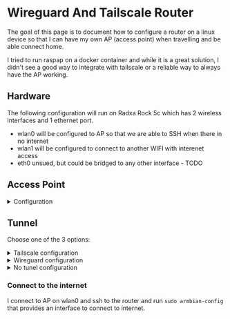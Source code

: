 # Wireguard And Tailscale Router 
The goal of this page is to document how to configure a router on a linux device so that I can have my own AP (access point) when travelling and be able connect home. 

I tried to run raspap on a docker container and while it is a great solution, I didn't see a good way to integrate with tailscale or a reliable way to always have the AP working.
## Hardware

The following configuration will run on Radxa Rock 5c which has 2 wireless interfaces and 1 ethernet port.
- wlan0 will be configured to AP so that we are able to SSH when there in no internet
- wlan1 will be configured to connect to another WIFI with interenet access
- eth0 unsued, but could be bridged to any other interface - TODO

## Access Point

<details>
<summary>Configuration</summary>

### Change the interfaces name - Optional

/etc/systemd/network/10-fixed-eth0-name.link
``` bash
[Match]
MACAddress=d6:56:fd:XX:XX:XX

[Link]
Name=eth0
```
/etc/systemd/network/10-fixed-wlan0-name.link
``` bash
[Match]
MACAddress=88:00:03:XX:XX:XX

[Link]
Name=wlan0
```

/etc/systemd/network/10-fixed-wlan1-name.link
``` bash
[Match]
MACAddress=7c:f1:7e:XX:XX:XX

[Link]
Name=wlan1
```

### Configure static IP address and DHCP server
/etc/systemd/network/20-wlan0-dhcp.network   
``` bash
[Match]
Name=wlan0

[Network]
DHCP=yes
Address=192.168.100.1/24
DHCPServer=yes
IPv6AcceptRA=no
Address=2001:db8::1/64
IPv6SendRA=yes
NTP=pool.ntp.org

[DHCPServer]
EmitDNS=yes
EmitNTP=yes
EmitRouter=yes
PoolOffset=2
PoolSize=99
MaxLeaseTimeSec=864000
```

### DNS

/etc/systemd/resolved.conf 
```bash
DNS=1.1.1.1
DNS=2606:4700:4700::1111
DNSStubListener=yes
```

### Hostapd
``` bash
sudo systemctl enable hostapd.service
sudo systemctl edit --full hostapd.service
```
And add the following line to block any access to the internet that is not through a tunnel - optional:
``` bash
[Service]
...
# This block drops all the traffic from wlan0 to wlan1
ExecStartPre=/usr/sbin/iptables -A FORWARD -i wlan0 -o wlan1 -j DROP
``` 

``` bash
sudo systemctl start hostapd.service
```

 /etc/hostapd/hostapd.conf 
 ``` bash
interface=wlan0
#bridge=br0
driver=nl80211

ssid=SomeSSID
hw_mode=a
channel=149
ieee80211d=1
ieee80211h=1

country_code=GB
ieee80211n=1
ieee80211ac=1

wmm_enabled=1
ht_capab=[HT40+]
vht_oper_chwidth=1
vht_oper_centr_freq_seg0_idx=155

auth_algs=1
wpa=3
wpa_passphrase=SomePassword
wpa_key_mgmt=WPA-PSK
rsn_pairwise=CCMP
```

</details>

## Tunnel

Choose one of the 3 options:
<details>
<summary>Tailscale configuration</summary>

```bash
sudo systemctl enable tailscaled.service
sudo systemctl edit --full tailscaled.service
```
```bash
[Service]
...
ExecStartPost=/sbin/iptables -t mangle -A FORWARD -o tailscale0 -p tcp --tcp-flags SYN,RST SYN -j TCPMSS --set-mss 1200
```
⚠️ The above line is required to reduce the maximum TCP packet size to 1200. Whitout this taiscale will drop the packets silently as it as an mtu of 1280.

forward-rules.sh
```bash
#!/bin/bash
WAN_INTERFACE=tailscale0
LAN_INTERFACE=wlan0

eval `iptables --list-rules | grep -P "$LAN_INTERFACE(?!.*DROP)" | sed "s/^-A /iptables -D /g;s/$/;/g"`

iptables -t nat -C POSTROUTING -o $WAN_INTERFACE -j MASQUERADE || iptables -t nat -A POSTROUTING -o $WAN_INTERFACE -j MASQUERADE
iptables -C FORWARD -i $WAN_INTERFACE -o $LAN_INTERFACE -m state --state RELATED,ESTABLISHED -j ACCEPT || iptables -A FORWARD -i $WAN_INTERFACE -o $LAN_INTERFACE -m state --state RELATED,ESTABLISHED -j ACCEPT
iptables -C FORWARD -i $LAN_INTERFACE -o $WAN_INTERFACE -j ACCEPT || iptables -A FORWARD -i $LAN_INTERFACE -o $WAN_INTERFACE -j ACCEPT

# Rule already set by /etc/systemd/system/tailscaled.service'
#iptables -t mangle -C FORWARD -o tailscale0 -p tcp --tcp-flags SYN,RST SYN -j TCPMSS --set-mss 1200 || iptables -t mangle -A FORWARD -o tailscale0 -p tcp --tcp-flags SYN,RST SYN -j TCPMSS --set-mss 1200
iptables-save
```

Start with:
```bash
sudo systemctl start tailscaled.service
sudo tailscale status    # copy the ip from the exit node
sudo tailscale up --accept-dns --accept-routes --exit-node=100.XX.XX.XX --exit-node-allow-lan-access
sudo chmow +x forward-rules.sh
sudo ./forward-rules.sh
```
</details>

<details>
<summary>Wireguard configuration</summary>

/etc/wireguard/wg0.conf                                                                                            
```bash
[Interface]
PrivateKey = ...

# Enable the follwing rules if we only want Wlan0 to use wireguard interface 
Table = 200
PostUp = ip rule add iif wlan0 table 200
PostDown = ip rule del iif wlan0 table 200

# Delete any rules that are forwarding routing directly to wlan1
PreUp = eval `iptables --list-rules | grep 'wlan1.*-j ACCEPT' | sed 's/^-A /iptables -D /g;s/$/;/g'`

# Rules for VPN routing and NAT 
PreUp = iptables -t nat -A POSTROUTING -o %i -j MASQUERADE
PreUp = iptables -A FORWARD -i %i -o wlan0 -m state --state RELATED,ESTABLISHED -j ACCEPT
PreUp = iptables -A FORWARD -i wlan0 -o %i -j ACCEPT

# https://docs.pi-hole.net/guides/vpn/wireguard/internal/#enable-nat-on-the-server
PostUp = iptables -w -t nat -A POSTROUTING -o wlan1 -j MASQUERADE
PostDown = iptables -w -t nat -D POSTROUTING -o wlan1 -j MASQUERADE

# At the end, remove Rules of VPN and NAT
PostDown = iptables -t nat -D POSTROUTING -o %i -j MASQUERADE
PostDown = iptables -D FORWARD -i %i -o wlan0 -m state --state RELATED,ESTABLISHED -j ACCEPT
PostDown = iptables -D FORWARD -i wlan0 -o %i -j ACCEPT

# This block drops all the traffic from wlan0 to wlan1
PostDown = iptables -C FORWARD -i wlan0 -o wlan1 -j DROP || iptables -A FORWARD -i wlan0 -o wlan1 -j DROP

[Peer]
PublicKey = ...
```
⚠️ I lost the ability to use ipv6 on the router so I add the rules `table 200` so that only the clients connected to wlan0 use wireguard. 
<details>
<summary>Alternativly to set Table 200, drop the preference of using ipv6</summary>
 
/etc/gai.conf
```bash
precedence ::ffff:0:0/96  100
```
</details>

Start with:
```bash
sudo wg-quick up wg0
```

</details>


<details>
<summary>No tunel configuration</summary>

forward-rules.sh
```bash
#!/bin/bash
WAN_INTERFACE=wlan1
LAN_INTERFACE=wlan0

eval `iptables --list-rules | grep -P "$LAN_INTERFACE" | sed "s/^-A /iptables -D /g;s/$/;/g"`

iptables -t nat -C POSTROUTING -o $WAN_INTERFACE -j MASQUERADE || iptables -t nat -A POSTROUTING -o $WAN_INTERFACE -j MASQUERADE
iptables -C FORWARD -i $WAN_INTERFACE -o $LAN_INTERFACE -m state --state RELATED,ESTABLISHED -j ACCEPT || iptables -A FORWARD -i $WAN_INTERFACE -o $LAN_INTERFACE -m state --state RELATED,ESTABLISHED -j ACCEPT
iptables -C FORWARD -i $LAN_INTERFACE -o $WAN_INTERFACE -j ACCEPT || iptables -A FORWARD -i $LAN_INTERFACE -o $WAN_INTERFACE -j ACCEPT

# Rule already set by /etc/systemd/system/tailscaled.service'
#iptables -t mangle -C FORWARD -o tailscale0 -p tcp --tcp-flags SYN,RST SYN -j TCPMSS --set-mss 1200 || iptables -t mangle -A FORWARD -o tailscale0 -p tcp --tcp-flags SYN,RST SYN -j TCPMSS --set-mss 1200
iptables-save
```
Start with:
```bash
sudo chmow +x forward-rules.sh
sudo ./forward-rules.sh
```
</details>

### Connect to the internet

I connect to AP on wlan0 and ssh to the router and run `sudo armbian-config` that provides an interface to connect to internet. 
